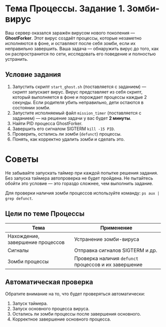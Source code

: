# Тема Процессы. Задание 1. Зомби-вирус

Ваш сервер оказался заражён вирусом нового поколения — **GhostForker**. Этот вирус создаёт процессы, которые незаметно исполняются в фоне, и оставляют после себя зомби, если их неправильно завершить. Ваша задача — обнаружить вирус до того, как он распространится по сети, исследовать его поведение и полностью устранить.

## Условие задания

1. Запустить скрипт `start_ghost.sh` (поставляется с заданием) — скрипт запускает вирус. Вирус представляет из себя скрипт, который выполняется в фоне и порождает процессы каждые 2 секунды. Если родителя убить неправильно, дети остаются в состоянии зомби.
2. Запустите исполняемый файл `mission_timer` (поставляется с заданием) — на решение задачи у вас будет **2 минуты**.
3. Найти PID процесса GhostForker.
4. Завершить его сигналом SIGTERM `kill -15 PID`.
5. Проверить, остались ли зомби (`defunct`) процессы.
6. Понять, как корректно удалить зомби и сделать это.

# Cоветы

Не забывайте запускать таймер при каждой попытке решения задания. Без запуска таймера автопроверка не будет пройдена. Не пытайтесь обойти это условие — это гораздо сложнее, чем выполнить задание.

Для проверки наличия зомби процессов используйте команду: `ps aux | grep defunct`.

## Цели по теме Процессы

| Тема                             | Применение                                           |
| -------------------------------- | ---------------------------------------------------- |
| Нахождение, завершение процессов | Устранение зомби-вируса                              |
| Сигналы                          | Отправка сигналов SIGTERM и др.                      |
| Зомби процессы                   | Проверка наличия `defunct` процессов и их завершение |

## Автоматическая проверка

Обратите внимание на то, что будет проверяться автоматически:

1. Запуск таймера.
2. Запуск основного процесса вируса.
3. Остались ли зомби процессы после завершения основного.
4. Корректное завершение основного процесса.

